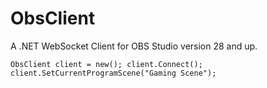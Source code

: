 # ObsClient
A .NET WebSocket Client for OBS Studio version 28 and up.  

`
    ObsClient client = new();
    client.Connect();
    client.SetCurrentProgramScene("Gaming Scene");
`